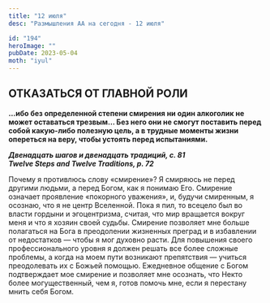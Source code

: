 ```yaml
---
title: "12 июля"
desc: "Размышления АА на сегодня - 12 июля"

id: "194"
heroImage: ""
pubDate: 2023-05-04
moth: "iyul"
---
```


## ОТКАЗАТЬСЯ ОТ ГЛАВНОЙ РОЛИ

**…ибо без определенной степени смирения ни один алкоголик не может оставаться
трезвым… Без него они не смогут поставить перед собой какую-либо полезную
цель, а в трудные моменты жизни опереться на веру, чтобы устоять перед
испытаниями.**

**_Двенадцать шагов и двенадцать традиций, с. 81  
Twelve Steps and Twelve Traditions, p. 72_**

Почему я противлюсь слову «смирение»? Я смиряюсь не перед другими людьми, а
перед Богом, как я понимаю Его. Смирение означает проявление «покорного
уважения», и, будучи смиренным, я осознаю, что я не центр Вселенной. Пока я
пил, то всецело был во власти гордыни и эгоцентризма, считая, что мир
вращается вокруг меня и что я хозяин своей судьбы. Смирение позволяет мне
больше полагаться на Бога в преодолении жизненных преград и в избавлении от
недостатков — чтобы я мог духовно расти. Для повышения своего
профессионального уровня я должен решать все более сложные проблемы, а когда
на моем пути возникают препятствия — учиться преодолевать их с Божьей помощью.
Ежедневное общение с Богом подтверждает мое смирение и позволяет мне осознать,
что Некто более могущественный, чем я, готов помочь мне, если я перестану
мнить себя Богом.
